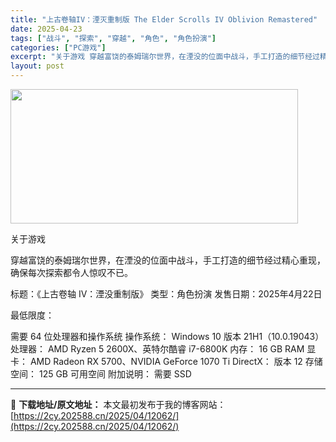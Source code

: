 ```yaml
---
title: "上古卷轴IV：湮灭重制版 The Elder Scrolls IV Oblivion Remastered"
date: 2025-04-23
tags: ["战斗", "探索", "穿越", "角色", "角色扮演"]
categories: ["PC游戏"]
excerpt: "关于游戏 穿越富饶的泰姆瑞尔世界，在湮没的位面中战斗，手工打造的细节经过精心重现，确保每次探索都令人惊叹不已。 标题：《上古卷轴 IV：湮没重制版》 类型：角色扮演 发售日期：2025年4月22日 最低限度： 需要 64 位处理器和操作系统 操作系统： Windows 10 版本 21H1（10.0&hellip;"
layout: post
---
```


<img class="aligncenter size-full wp-image-12044" src="https://2cy.202588.cn/wp-content/uploads/2025/04/2025042314103025.webp" alt="" width="460" height="215" />

关于游戏

穿越富饶的泰姆瑞尔世界，在湮没的位面中战斗，手工打造的细节经过精心重现，确保每次探索都令人惊叹不已。

标题：《上古卷轴 IV：湮没重制版》
类型：角色扮演
发售日期：2025年4月22日

最低限度：

需要 64 位处理器和操作系统
操作系统： Windows 10 版本 21H1（10.0.19043）
处理器： AMD Ryzen 5 2600X、英特尔酷睿 i7-6800K
内存： 16 GB RAM
显卡： AMD Radeon RX 5700、NVIDIA GeForce 1070 Ti
DirectX： 版本 12
存储空间： 125 GB 可用空间
附加说明： 需要 SSD

---
📖 **下载地址/原文地址：** 本文最初发布于我的博客网站：[https://2cy.202588.cn/2025/04/12062/](https://2cy.202588.cn/2025/04/12062/)
